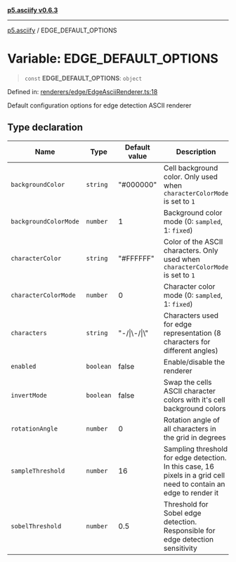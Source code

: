 [**p5.asciify v0.6.3**](../README.md)

***

[p5.asciify](../globals.md) / EDGE\_DEFAULT\_OPTIONS

# Variable: EDGE\_DEFAULT\_OPTIONS

> `const` **EDGE\_DEFAULT\_OPTIONS**: `object`

Defined in: [renderers/edge/EdgeAsciiRenderer.ts:18](https://github.com/humanbydefinition/p5-asciify/blob/e5bd0bdb193d5c7e333d8222e5239ed4033224f2/src/lib/renderers/edge/EdgeAsciiRenderer.ts#L18)

Default configuration options for edge detection ASCII renderer

## Type declaration

| Name | Type | Default value | Description | Defined in |
| ------ | ------ | ------ | ------ | ------ |
| <a id="backgroundcolor"></a> `backgroundColor` | `string` | "#000000" | Cell background color. Only used when `characterColorMode` is set to `1` | [renderers/edge/EdgeAsciiRenderer.ts:28](https://github.com/humanbydefinition/p5-asciify/blob/e5bd0bdb193d5c7e333d8222e5239ed4033224f2/src/lib/renderers/edge/EdgeAsciiRenderer.ts#L28) |
| <a id="backgroundcolormode"></a> `backgroundColorMode` | `number` | 1 | Background color mode (0: `sampled`, 1: `fixed`) | [renderers/edge/EdgeAsciiRenderer.ts:30](https://github.com/humanbydefinition/p5-asciify/blob/e5bd0bdb193d5c7e333d8222e5239ed4033224f2/src/lib/renderers/edge/EdgeAsciiRenderer.ts#L30) |
| <a id="charactercolor"></a> `characterColor` | `string` | "#FFFFFF" | Color of the ASCII characters. Only used when `characterColorMode` is set to `1` | [renderers/edge/EdgeAsciiRenderer.ts:24](https://github.com/humanbydefinition/p5-asciify/blob/e5bd0bdb193d5c7e333d8222e5239ed4033224f2/src/lib/renderers/edge/EdgeAsciiRenderer.ts#L24) |
| <a id="charactercolormode"></a> `characterColorMode` | `number` | 0 | Character color mode (0: `sampled`, 1: `fixed`) | [renderers/edge/EdgeAsciiRenderer.ts:26](https://github.com/humanbydefinition/p5-asciify/blob/e5bd0bdb193d5c7e333d8222e5239ed4033224f2/src/lib/renderers/edge/EdgeAsciiRenderer.ts#L26) |
| <a id="characters"></a> `characters` | `string` | "-/\|\\-/\|\\" | Characters used for edge representation (8 characters for different angles) | [renderers/edge/EdgeAsciiRenderer.ts:22](https://github.com/humanbydefinition/p5-asciify/blob/e5bd0bdb193d5c7e333d8222e5239ed4033224f2/src/lib/renderers/edge/EdgeAsciiRenderer.ts#L22) |
| <a id="enabled"></a> `enabled` | `boolean` | false | Enable/disable the renderer | [renderers/edge/EdgeAsciiRenderer.ts:20](https://github.com/humanbydefinition/p5-asciify/blob/e5bd0bdb193d5c7e333d8222e5239ed4033224f2/src/lib/renderers/edge/EdgeAsciiRenderer.ts#L20) |
| <a id="invertmode"></a> `invertMode` | `boolean` | false | Swap the cells ASCII character colors with it's cell background colors | [renderers/edge/EdgeAsciiRenderer.ts:32](https://github.com/humanbydefinition/p5-asciify/blob/e5bd0bdb193d5c7e333d8222e5239ed4033224f2/src/lib/renderers/edge/EdgeAsciiRenderer.ts#L32) |
| <a id="rotationangle"></a> `rotationAngle` | `number` | 0 | Rotation angle of all characters in the grid in degrees | [renderers/edge/EdgeAsciiRenderer.ts:38](https://github.com/humanbydefinition/p5-asciify/blob/e5bd0bdb193d5c7e333d8222e5239ed4033224f2/src/lib/renderers/edge/EdgeAsciiRenderer.ts#L38) |
| <a id="samplethreshold"></a> `sampleThreshold` | `number` | 16 | Sampling threshold for edge detection. In this case, 16 pixels in a grid cell need to contain an edge to render it | [renderers/edge/EdgeAsciiRenderer.ts:36](https://github.com/humanbydefinition/p5-asciify/blob/e5bd0bdb193d5c7e333d8222e5239ed4033224f2/src/lib/renderers/edge/EdgeAsciiRenderer.ts#L36) |
| <a id="sobelthreshold"></a> `sobelThreshold` | `number` | 0.5 | Threshold for Sobel edge detection. Responsible for edge detection sensitivity | [renderers/edge/EdgeAsciiRenderer.ts:34](https://github.com/humanbydefinition/p5-asciify/blob/e5bd0bdb193d5c7e333d8222e5239ed4033224f2/src/lib/renderers/edge/EdgeAsciiRenderer.ts#L34) |
